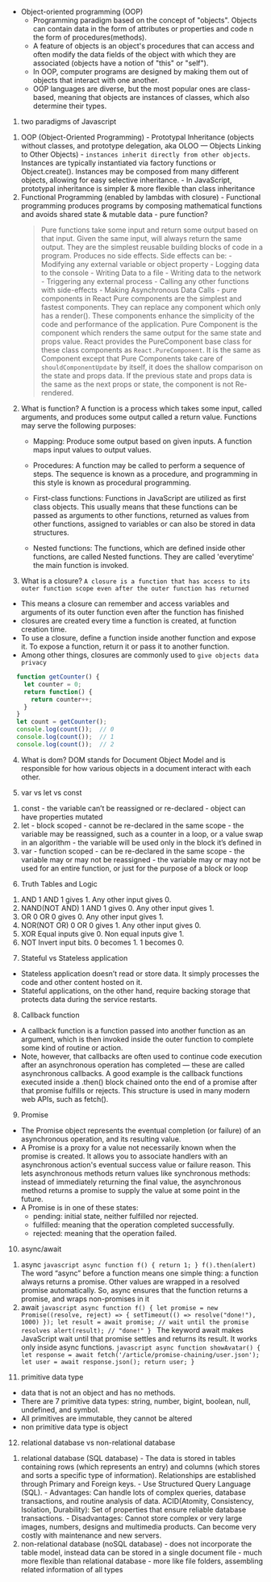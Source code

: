 * Object-oriented programming (OOP)
  - Programming paradigm based on the concept of "objects". Objects can contain data in the form of attributes or properties and code n the form of procedures(methods).
  - A feature of objects is an object's procedures that can access and often modify the data fields of the object with which they are associated (objects have a notion of "this" or "self").
  - In OOP, computer programs are designed by making them out of objects that interact with one another.
  - OOP languages are diverse, but the most popular ones are class-based, meaning that objects are instances of classes, which also determine their types.

1. two paradigms of Javascript
  1) OOP (Object-Oriented Programming)
    - Prototypal Inheritance (objects without classes, and prototype delegation, aka OLOO — Objects Linking to Other Objects)
    - `instances inherit directly from other objects`. Instances are typically instantiated via factory functions or Object.create(). Instances may be composed from many different objects, allowing for easy selective inheritance.
    - In JavaScript, prototypal inheritance is simpler & more flexible than class inheritance
  2) Functional Programming (enabled by lambdas with closure)
    - Functional programming produces programs by composing mathematical functions and avoids shared state & mutable data
    - pure function?
      > Pure functions take some input and return some output based on that input. Given the same input, will always return the same output.
      > They are the simplest reusable building blocks of code in a program.
      > Produces no side effects.
      > Side effects can be:
          - Modifying any external variable or object property
          - Logging data to the console
          - Writing Data to a file
          - Writing data to the network
          - Triggering any external process
          - Calling any other functions with side-effects
          - Making Asynchronous Data Calls
    - pure components in React
      > Pure components are the simplest and fastest components. They can replace any component which only has a render(). These components enhance the simplicity of the code and performance of the application.
      > Pure Component is the component which renders the same output for the same state and props value.
      > React provides the PureComponent base class for these class components as `React.PureComponent`. It is the same as Component except that Pure Components take care of `shouldComponentUpdate` by itself, it does the shallow comparison on the state and props data. If the previous state and props data is the same as the next props or state, the component is not Re-rendered.


2. What is function?
  A function is a process which takes some input, called arguments, and produces some output called a return value. Functions may serve the following purposes:
    - Mapping: Produce some output based on given inputs. A function maps input values to output values.
    - Procedures: A function may be called to perform a sequence of steps. The sequence is known as a procedure, and programming in this style is known as procedural programming.
    
    - First-class functions: Functions in JavaScript are utilized as first class objects. This usually means that these functions can be passed as arguments to other functions, returned as values from other functions, assigned to variables or can also be stored in data structures.
    - Nested functions: The functions, which are defined inside other functions, are called Nested functions. They are called 'everytime' the main function is invoked.


3. What is a closure?
`A closure is a function that has access to its outer function scope even after the outer function has returned`
  - This means a closure can remember and access variables and arguments of its outer function even after the function has finished
  - closures are created every time a function is created, at function creation time.
  - To use a closure, define a function inside another function and expose it. To expose a function, return it or pass it to another function.
  - Among other things, closures are commonly used to `give objects data privacy`

```javascript
  function getCounter() {
    let counter = 0;
    return function() {
      return counter++;
    }
  }
  let count = getCounter();
  console.log(count());  // 0
  console.log(count());  // 1
  console.log(count());  // 2
  ```


4. What is dom?
DOM stands for Document Object Model and is responsible for how various objects in a document interact with each other. 


5. var vs let vs const
  1) const
    - the variable can’t be reassigned or re-declared
    - object can have properties mutated
  2) let
    - block scoped
    - cannot be re-declared in the same scope
    - the variable may be reassigned, such as a counter in a loop, or a value swap in an algorithm
    - the variable will be used only in the block it’s defined in
  3) var
    - function scoped
    - can be re-declared in the same scope
    - the variable may or may not be reassigned
    - the variable may or may not be used for an entire function, or just for the purpose of a block or loop


6. Truth Tables and Logic
  1) AND
    1 AND 1 gives 1. Any other input gives 0.
  2) NAND(NOT AND)
    1 AND 1 gives 0. Any other input gives 1.
  3) OR
    0 OR 0 gives 0. Any other input gives 1.
  4) NOR(NOT OR)
    0 OR 0 gives 1. Any other input gives 0.
  5) XOR
    Equal inputs give 0. Non equal inputs give 1.
  6) NOT
    Invert input bits. 0 becomes 1. 1 becomes 0.


7. Stateful vs Stateless application
  - Stateless application doesn’t read or store data. It simply processes the code and other content hosted on it.
  - Stateful applications, on the other hand, require backing storage that protects data during the service restarts.


8. Callback function
  - A callback function is a function passed into another function as an argument, which is then invoked inside the outer function to complete some kind of routine or action.
  - Note, however, that callbacks are often used to continue code execution after an asynchronous operation has completed — these are called asynchronous callbacks. A good example is the callback functions executed inside a .then() block chained onto the end of a promise after that promise fulfills or rejects. This structure is used in many modern web APIs, such as fetch().


9. Promise
  - The Promise object represents the eventual completion (or failure) of an asynchronous operation, and its resulting value.
   - A Promise is a proxy for a value not necessarily known when the promise is created. It allows you to associate handlers with an asynchronous action's eventual success value or failure reason. This lets asynchronous methods return values like synchronous methods: instead of immediately returning the final value, the asynchronous method returns a promise to supply the value at some point in the future.
  - A Promise is in one of these states:
      * pending: initial state, neither fulfilled nor rejected.
      * fulfilled: meaning that the operation completed successfully.
      * rejected: meaning that the operation failed.
 
 
10. async/await
  1) async
    ```javascript
    async function f() {
      return 1;
    }
    f().then(alert)
    ```
    The word “async” before a function means one simple thing: a function always returns a promise. Other values are wrapped in a resolved promise automatically.
    So, async ensures that the function returns a promise, and wraps non-promises in it
  2) await
    ```javascript
    async function f() {
      let promise = new Promise((resolve, reject) => {
        setTimeout(() => resolve("done!"), 1000)
      });
      let result = await promise; // wait until the promise resolves
      alert(result); // "done!"
    }
    ```
    The keyword await makes JavaScript wait until that promise settles and returns its result. It works only inside async functions.
    ```javascript
    async function showAvatar() {
      let response = await fetch('/article/promise-chaining/user.json');
      let user = await response.json();
      return user;
    }
    ```

11. primitive data type
  - data that is not an object and has no methods.
  - There are 7 primitive data types: string, number, bigint, boolean, null, undefined, and symbol.
  - All primitives are immutable, they cannot be altered
  - non primitive data type is object


12. relational database vs non-relational database
  1) relational database (SQL database)
    - The data is stored in tables containing rows (which represents an entry) and columns (which stores and sorts a specific type of information). Relationships are established through Primary and Foreign keys.
    - Use Structured Query Language (SQL).
    - Advantages:
      Can handle lots of complex queries, database transactions, and routine analysis of data.
      ACID(Atomity, Consistency, Isolation, Durability): Set of properties that ensure reliable database transactions.
    - Disadvantages:
      Cannot store complex or very large images, numbers, designs and multimedia products.
      Can become very costly with maintenance and new servers.
  2) non-relational database (noSQL database)
    - does not incorporate the table model, instead data can be stored in a single document file
    - much more flexible than relational database
    - more like file folders, assembling related information of all types